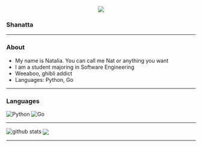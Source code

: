 <div align="center">
	<img src="https://raw.githubusercontent.com/Shanatta/nata/main/kaori.gif">
</div>

### Shanatta 
---------------------------------------------------------------------------------------------------------------------------------------------------------------------------------
### About

- My name is Natalia. You can call me Nat or anything you want
- I am a student majoring in Software Engineering
- Weeaboo, ghibli addict
- Languages: Python, Go
---------------------------------------------------------------------------------------------------------------------------------------------------------------------------------
### Languages

![Python](https://img.shields.io/badge/-Python-000?&logo=Python)
![Go](https://img.shields.io/badge/-Go-000?&logo=Go)

---------------------------------------------------------------------------------------------------------------------------------------------------------------------------------

![github stats](https://github-readme-stats.vercel.app/api?username=Shanatta&show_icons=true)
<a href="">
      <img align="center" src="https://github-readme-stats.vercel.app/api/top-langs/?username=Shanatta=Bgstatic&theme=react&line_height=40&hide=css"/>
    </a>

---------------------------------------------------------------------------------------------------------------------------------------------------------------------------------
